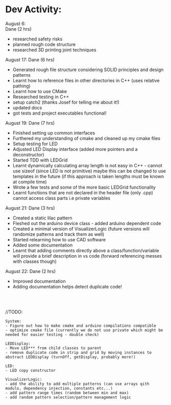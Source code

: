 # Dev Activity: 
August 6:  
Dane (2 hrs)  
- researched safety risks
- planned rough code structure
- researched 3D printing joint techniques

August 17:
Dane (6 hrs)
- Generated rough file structure considering SOLID principles and design patterns
- Learnt how to reference files in other directories in C++ (uses relative pathing)
- Learnt how to use CMake
- Researched testing in C++ 
- setup catch2 (thanks Josef for telling me about it!)
- updated docs
- got tests and project executables functional!

August 19:
Dane (7 hrs)
- Finished setting up common interfaces
- Furthered my understanding of cmake and cleaned up my cmake files
- Setup testing for LED
- Adjusted LED Display interface (added more pointers and a deconstructor)
- Started TDD with LEDGrid
- Learnt dynamically calculating array length is not easy in C++ - cannot use sizeof (since LED is not primitive) maybe this can be changed to use templates in the future (if this approach is taken lengths must be known at compile time)
- Wrote a few tests and some of the more basic LEDGrid functionality
- Learnt functions that are not declared in the header file (only .cpp) cannot access class parts i.e private variables

August 21:
Dane (3 hrs)
- Created a static lilac pattern
- Fleshed out the arduino device class - added arduino dependent code
- Created a minimal version of VisualizerLogic (future versions will randomize patterns and track them as well)
- Started relearning how to use CAD software
- Added some documentation
- Learnt that adding comments directly above a class/function/variable will provide a brief description in vs code (forward referencing messes with classes though)

August 22:
Dane (2 hrs)
- Improved documentation
- Adding documentation helps detect duplicate code!

<br>
<br>

//TODO:

    System:
    - Figure out how to make cmake and arduino compilations compatible
    - optimize cmake file (currently we do not use private which might be needed for easier testing - double check)
     
    LEDDisplay:
    - Move LED*** from child classes to parent
    - remove duplicate code in strip and grid by moving instances to abstract LEDDisplay (turnOff, getDisplay, probably more!)

    LED:
    - LED copy constructor

    VisualizerLogic:
    - add the ability to add multiple patterns (can use arrays qith modulo, dependency injection, constants etc...)
    - add pattern range times (random between min and max)
    - add random pattern selection/pattern management logic